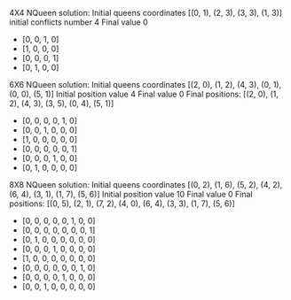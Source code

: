 4X4 NQueen solution:
Initial queens coordinates [(0, 1), (2, 3), (3, 3), (1, 3)]
initial conflicts number 4
Final value 0
- [0, 0, 1, 0]
- [1, 0, 0, 0]
- [0, 0, 0, 1]
- [0, 1, 0, 0]


6X6  NQueen solution:
Initial queens coordinates [(2, 0), (1, 2), (4, 3), (0, 1), (0, 0), (5, 1)]
Initial position value 4
Final value 0
Final positions:  [(2, 0), (1, 2), (4, 3), (3, 5), (0, 4), (5, 1)]
- [0, 0, 0, 0, 1, 0]
- [0, 0, 1, 0, 0, 0]
- [1, 0, 0, 0, 0, 0]
- [0, 0, 0, 0, 0, 1]
- [0, 0, 0, 1, 0, 0]
- [0, 1, 0, 0, 0, 0]


8X8  NQueen solution:
Initial queens coordinates [(0, 2), (1, 6), (5, 2), (4, 2), (6, 4), (3, 1), (1, 7), (5, 6)]
Initial position value 10
Final value 0
Final positions:  [(0, 5), (2, 1), (7, 2), (4, 0), (6, 4), (3, 3), (1, 7), (5, 6)]
- [0, 0, 0, 0, 0, 1, 0, 0]
- [0, 0, 0, 0, 0, 0, 0, 1]
- [0, 1, 0, 0, 0, 0, 0, 0]
- [0, 0, 0, 1, 0, 0, 0, 0]
- [1, 0, 0, 0, 0, 0, 0, 0]
- [0, 0, 0, 0, 0, 0, 1, 0]
- [0, 0, 0, 0, 1, 0, 0, 0]
- [0, 0, 1, 0, 0, 0, 0, 0]

